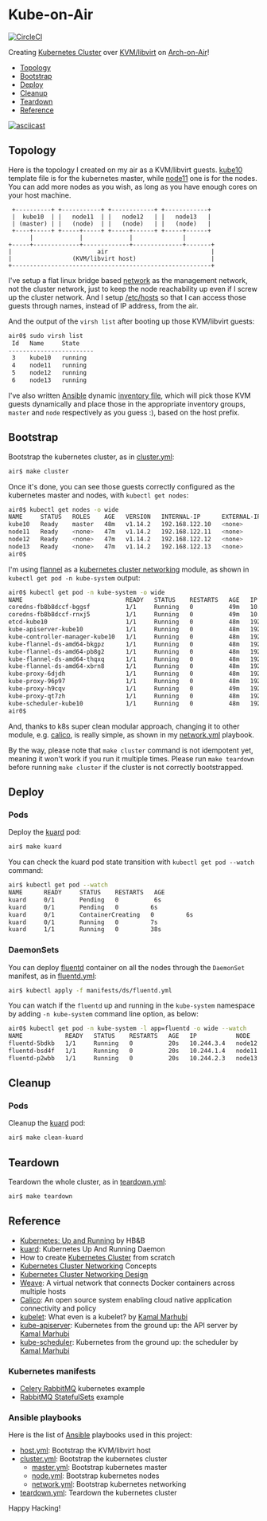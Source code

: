 # Kube-on-Air

[![CircleCI]](https://circleci.com/gh/keithnoguchi/workflows/kube-on-air)

[CircleCI]: https://circleci.com/gh/keithnoguchi/kube-on-air.svg?style=svg

Creating [Kubernetes Cluster] over [KVM/libvirt] on [Arch-on-Air]!

- [Topology](#topology)
- [Bootstrap](#bootstrap)
- [Deploy](#deploy)
- [Cleanup](#cleanup)
- [Teardown](#teardown)
- [Reference](#reference)

[![asciicast]](https://asciinema.org/a/146661)

[KVM/libvirt]: https://libvirt.org/drvqemu.html
[Arch-on-Air]: https://github.com/keithnoguchi/arch-on-air/blob/master/README.md
[asciicast]: https://asciinema.org/a/146661.png

## Topology

Here is the topology I created on my air as a KVM/libvirt guests.
[kube10] template file is for the kubernetes master, while [node11]
one is for the nodes.  You can add more nodes as you wish, as long
as you have enough cores on your host machine.

[kube10]: templates/etc/libvirt/qemu/kube.xml.j2
[node11]: templates/etc/libvirt/qemu/node.xml.j2

```
 +----------+ +-----------+ +------------+ +------------+
 |  kube10  | |   node11  | |   node12   | |   node13   |
 | (master) | |   (node)  | |   (node)   | |   (node)   |
 +----+-----+ +-----+-----+ +-----+------+ +-----+------+
      |             |             |              |
+-----+-------------+-------------+--------------+-------+
|                        air                             |
|                 (KVM/libvirt host)                     |
+--------------------------------------------------------+
```

I've setup a flat linux bridge based [network] as the management
network, not the cluster network, just to keep the node reachability
up even if I screw up the cluster network.  And I setup [/etc/hosts]
so that I can access those guests through names, instead of IP address,
from the air.

[network]: files/etc/libvirt/qemu/network/default.xml
[/etc/hosts]: files/etc/hosts

And the output of the `virsh list` after booting up those KVM/libvirt
guests:

```sh
air0$ sudo virsh list
 Id   Name     State
------------------------
 3    kube10   running
 4    node11   running
 5    node12   running
 6    node13   running
```

I've also written [Ansible] dynamic [inventory file],
which will pick those KVM guests dynamically and
place those in the appropriate inventory groups,
`master` and `node` respectively as you guess :),
based on the host prefix.

[Ansible]: https://ansible.com
[inventory file]: inventory.py

## Bootstrap

Bootstrap the kubernetes cluster, as in [cluster.yml]:

```sh
air$ make cluster
```

Once it's done, you can see those guests correctly configured
as the kubernetes master and nodes, with `kubectl get nodes`:

```sh
air0$ kubectl get nodes -o wide
NAME     STATUS   ROLES    AGE   VERSION   INTERNAL-IP      EXTERNAL-IP   OS-IMAGE     KERNEL-VERSION       CONTAINER-RUNTIME
kube10   Ready    master   48m   v1.14.2   192.168.122.10   <none>        Arch Linux   5.1.6-arch1-1-ARCH   docker://18.9.6
node11   Ready    <none>   47m   v1.14.2   192.168.122.11   <none>        Arch Linux   5.1.6-arch1-1-ARCH   docker://18.9.6
node12   Ready    <none>   47m   v1.14.2   192.168.122.12   <none>        Arch Linux   5.1.6-arch1-1-ARCH   docker://18.9.6
node13   Ready    <none>   47m   v1.14.2   192.168.122.13   <none>        Arch Linux   5.1.6-arch1-1-ARCH   docker://18.9.6
air0$
```

I'm using [flannel] as a [kubernetes cluster networking] module, as shown in
`kubectl get pod -n kube-system` output:

```sh
air0$ kubectl get pod -n kube-system -o wide
NAME                             READY   STATUS    RESTARTS   AGE   IP               NODE     NOMINATED NODE   READINESS GATES
coredns-fb8b8dccf-bggsf          1/1     Running   0          49m   10.244.2.2       node13   <none>           <none>
coredns-fb8b8dccf-rnxj5          1/1     Running   0          49m   10.244.3.3       node12   <none>           <none>
etcd-kube10                      1/1     Running   0          48m   192.168.122.10   kube10   <none>           <none>
kube-apiserver-kube10            1/1     Running   0          48m   192.168.122.10   kube10   <none>           <none>
kube-controller-manager-kube10   1/1     Running   0          48m   192.168.122.10   kube10   <none>           <none>
kube-flannel-ds-amd64-bkgpz      1/1     Running   0          48m   192.168.122.13   node13   <none>           <none>
kube-flannel-ds-amd64-pb8g2      1/1     Running   0          48m   192.168.122.12   node12   <none>           <none>
kube-flannel-ds-amd64-thqxq      1/1     Running   0          48m   192.168.122.11   node11   <none>           <none>
kube-flannel-ds-amd64-xbrn8      1/1     Running   0          48m   192.168.122.10   kube10   <none>           <none>
kube-proxy-6djdh                 1/1     Running   0          48m   192.168.122.13   node13   <none>           <none>
kube-proxy-96p97                 1/1     Running   0          48m   192.168.122.12   node12   <none>           <none>
kube-proxy-h9cqv                 1/1     Running   0          49m   192.168.122.10   kube10   <none>           <none>
kube-proxy-qt7zh                 1/1     Running   0          48m   192.168.122.11   node11   <none>           <none>
kube-scheduler-kube10            1/1     Running   0          48m   192.168.122.10   kube10   <none>           <none>
air0$
```

And, thanks to k8s super clean modular approach, changing it to other
module, e.g. [calico], is really simple, as shown in my [network.yml] playbook.

By the way, please note that `make cluster` command is not idempotent yet,
meaning it won't work if you run it multiple times.  Please run `make teardown`
before running `make cluster` if the cluster is not correctly bootstrapped.

## Deploy

### Pods

Deploy the [kuard] pod:

```sh
air$ make kuard
```

You can check the kuard pod state transition with `kubectl get pod --watch` command:

```sh
air$ kubectl get pod --watch
NAME      READY     STATUS    RESTARTS   AGE
kuard     0/1       Pending   0          6s
kuard     0/1       Pending   0         6s
kuard     0/1       ContainerCreating   0         6s
kuard     0/1       Running   0         7s
kuard     1/1       Running   0         38s
```

### DaemonSets

You can deploy [fluentd] container on all the nodes through the `DaemonSet` manifest, as in [fluentd.yml]:

```sh
air$ kubectl apply -f manifests/ds/fluentd.yml
```

You can watch if the `fluentd` up and running in the `kube-system` namespace
by adding `-n kube-system` command line option, as below:

```sh
air0$ kubectl get pod -n kube-system -l app=fluentd -o wide --watch
NAME            READY   STATUS    RESTARTS   AGE   IP           NODE     NOMINATED NODE   READINESS GATES
fluentd-5bdkb   1/1     Running   0          20s   10.244.3.4   node12   <none>           <none>
fluentd-bsd4f   1/1     Running   0          20s   10.244.1.4   node11   <none>           <none>
fluentd-p2wbb   1/1     Running   0          20s   10.244.2.3   node13   <none>           <none>
```

## Cleanup

### Pods

Cleanup the [kuard] pod:

```sh
air$ make clean-kuard
```

## Teardown

Teardown the whole cluster, as in [teardown.yml]:

```sh
air$ make teardown
```

## Reference

- [Kubernetes: Up and Running] by HB&B
- [kuard]: Kubernetes Up And Running Daemon
- How to create [Kubernetes Cluster] from scratch
- [Kubernetes Cluster Networking] Concepts
- [Kubernetes Cluster Networking Design]
- [Weave]: A virtual network that connects Docker containers across multiple hosts
- [Calico]: An open source system enabling cloud native application connectivity and policy
- [kubelet]: What even is a kubelet? by [Kamal Marhubi]
- [kube-apiserver]: Kubernetes from the ground up: the API server by [Kamal Marhubi]
- [kube-scheduler]: Kubernetes from the ground up: the scheduler by [Kamal Marhubi]

[kubernetes: up and running]: http://shop.oreilly.com/product/0636920043874.do
[kubernetes cluster]: https://kubernetes.io/docs/getting-started-guides/scratch/
[kubernetes cluster networking]: https://kubernetes.io/docs/concepts/cluster-administration/networking/
[kubernetes cluster networking design]: https://git.k8s.io/community/contributors/design-proposals/network/networking.md
[kuard]: https://github.com/kubernetes-up-and-running/kuard/blob/master/README.md
[flannel]: https://coreos.com/flannel/docs/latest/
[weave]: https://github.com/weaveworks/weave/blob/master/README.md
[calico]: https://github.com/projectcalico/calico/blob/master/README.md
[fluentd]: https://www.fluentd.org/
[Kamal Marhubi]: http://kamalmarhubi.com/
[kubelet]: http://kamalmarhubi.com/blog/2015/08/27/what-even-is-a-kubelet/
[kube-apiserver]: http://kamalmarhubi.com/blog/2015/09/06/kubernetes-from-the-ground-up-the-api-server/
[kube-scheduler]: http://kamalmarhubi.com/blog/2015/11/17/kubernetes-from-the-ground-up-the-scheduler/

### Kubernetes manifests

- [Celery RabbitMQ] kubernetes example
- [RabbitMQ StatefulSets] example

[fluentd.yml]: manifests/ds/fluentd.yml
[celery rabbitmq]: https://github.com/kubernetes/kubernetes/tree/release-1.3/examples/celery-rabbitmq/README.md
[rabbitmq statefulsets]: https://wesmorgan.svbtle.com/rabbitmq-cluster-on-kubernetes-with-statefulsets

### Ansible playbooks

Here is the list of [Ansible] playbooks used in this project:

- [host.yml]: Bootstrap the KVM/libvirt host
- [cluster.yml]: Bootstrap the kubernetes cluster
  - [master.yml]: Bootstrap kubernetes master
  - [node.yml]: Bootstrap kubernetes nodes
  - [network.yml]: Bootstrap kubernetes networking
- [teardown.yml]: Teardown the kubernetes cluster

[host.yml]: host.yml
[guest.yml]: guest.yml
[cluster.yml]: cluster.yml
[master.yml]: master.yml
[node.yml]: node.yml
[network.yml]: network.yml
[teardown.yml]: teardown.yml

Happy Hacking!
